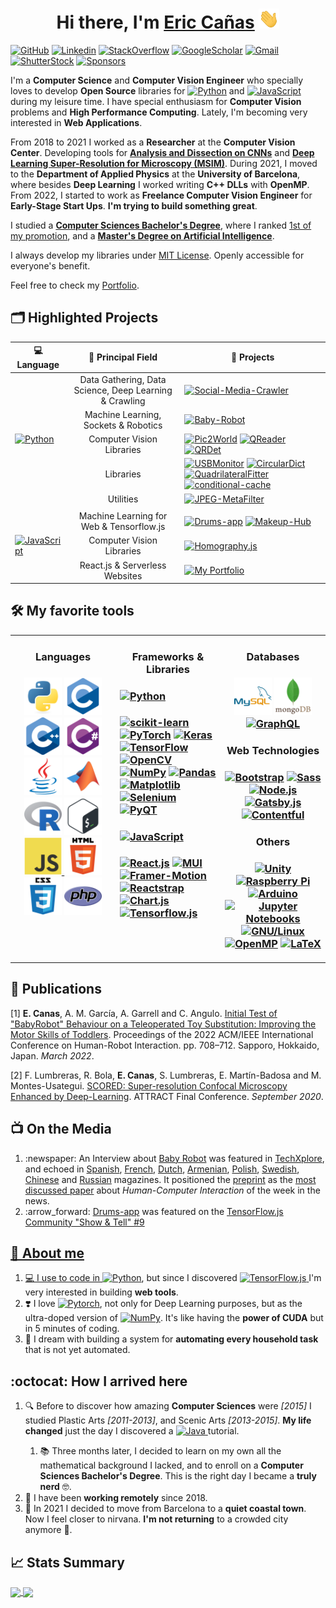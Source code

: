 <h1 align="center">Hi there, I'm <a href="https://ericcanas.com/" target="_blank">Eric Cañas</a> <img
src="https://raw.githubusercontent.com/ABSphreak/ABSphreak/master/gifs/Hi.gif" height="32" /></h1>
</h1>
<a href="https://github.com/Eric-Canas/" target="_blank"> <img alt="GitHub" title="Eric-Canas" src=https://img.shields.io/badge/-Github-black?style=flat&logo=github></a> 
<a href="https://www.linkedin.com/in/eric-canas/" target="_blank"> <img alt="Linkedin" title="eric-canas" src=https://img.shields.io/badge/-LinkedIn-blue?style=flat&logo=Linkedin&logoColor=white></a> 
<a href="https://stackoverflow.com/story/eric-canas" target="_blank"> <img alt="StackOverflow" title="eric-canas" src=https://img.shields.io/badge/-Stack%20overflow-FE7A16?style=flat&logo=stack-overflow&logoColor=white></a> 
<a href=https://scholar.google.com/citations?user=VmZ_MmgAAAAJ&hl=es&oi=ao target="_blank"> <img alt="GoogleScholar" title="Google Scholar" src=https://img.shields.io/static/v1?style=flat&label=&message=Scholar&color=49A5D6&logo=GoogleScholar&logoColor=ACDAF2></a> 
<a href="mailto:elcorreodeharu@gmail.com" target="_blank"> <img alt="Gmail" title="elcorreodeharu@gmail.com" src=https://img.shields.io/badge/-Gmail-d14836?style=flat&logo=Gmail&logoColor=white></a> 
<a href=https://www.shutterstock.com/g/HaruKaeru target="_blank"> <img alt="ShutterStock" title="ShutterStock" src=https://img.shields.io/static/v1?label=&message=Shutterstock&color=ECECEC&logo=Shutterstock&logoColor=red></a> 
<a href=https://github.com/sponsors/Eric-Canas target=_blank><img alt="Sponsors" title="GitHub Sponsors" src=https://img.shields.io/static/v1?style=flat&label=&message=Sponsors&logo=GitHubSponsors></a>

<!-- About me -->
I'm a **Computer Science** and **Computer Vision Engineer** who specially loves to develop **Open Source** libraries for <a href="https://www.python.org/" target="_blank"><img alt="Python" title="Python" src="https://img.shields.io/static/v1?label=&message=Python&color=3C78A9&logo=python&logoColor=FFFFFF"/></a> and <a href="https://developer.mozilla.org/es/docs/Web/JavaScript" target="_blank"><img alt="JavaScript" title="JavaScript" src="https://img.shields.io/static/v1?label=&message=JavaScript&logo=javascript"/></a> during my leisure time.  I have special enthusiasm for **Computer Vision** problems and **High Performance Computing**. Lately, I'm becoming very interested in **Web Applications**.  

From 2018 to 2021 I worked as a **Researcher** at the **Computer Vision Center**. Developing tools for <a href="https://drive.google.com/file/d/1AAhG9Kb59VKIgHowP4znPeQgBLi8-ejE/view?usp=sharing">**Analysis and Dissection on CNNs**</a> and <a href="https://drive.google.com/file/d/1vrb50XJmlDDh7UJhj8GAXQNfNu0-TDOT/view?usp=sharing">**Deep Learning Super-Resolution for Microscopy (MSIM)**</a>. During 2021, I moved to the **Department of Applied Physics** at the **University of Barcelona**, where besides **Deep Learning** I worked writing **C++ DLLs** with **OpenMP**. From 2022, I started to work as **Freelance Computer Vision Engineer** for **Early-Stage Start Ups**. **I'm trying to build something great**.

I studied a <a href="https://drive.google.com/file/d/1mT9Y713TgEC4xUxjD5ktASTQsQlPekWA/view?usp=sharing">**Computer Sciences Bachelor's Degree**</a>, where I ranked <a href="https://drive.google.com/file/d/1lPAdt6uIdZTUporimYOh4IsLWDwxtZj8/view?usp=sharing" target="_blank">1st of my promotion</a>, and a <a href="https://drive.google.com/file/d/1fR7y11tNrGO-HDJNxAbzuBjOQEjVOYRf/view?usp=sharing">**Master's Degree on Artificial Intelligence**</a>. 

I always develop my libraries under <a href=https://opensource.org/license/mit/ target="_blank">MIT License</a>. Openly accessible for everyone's benefit.

Feel free to check my <a href="https://ericcanas.com/" target="_blank">Portfolio</a>.


<!-- Most Relevant Projects -->
## 🗂️ Highlighted Projects

<table>
    <thead>
        <tr>
          <th>💻 Language </th>
          <th>🔬 Principal Field </th>
          <th>🚀 Projects </th>
      </tr>
    </thead>
    <tbody>
        <tr>
            <td rowspan=5> <a href=https://www.python.org/ target="_blank"><img alt="Python" title="Python" src=https://img.shields.io/static/v1?label=&message=Python&color=3C78A9&logo=python&logoColor=FFFFFF></a> </td>
            <td align=center> Data Gathering, Data Science, Deep Learning & Crawling </td>
            <td> <a href=https://github.com/Eric-Canas/ICrawler target="_blank"><img alt=Social-Media-Crawler title="ICrawler" src=https://img.shields.io/static/v1?label=Social-Media-Crawler&message=%20&color=000605&logo=github&logoColor=white&labelColor=000605></a> </td>
        </tr>
        <tr>
            <td align=center> Machine Learning, Sockets & Robotics </td>
            <td> <a href=https://github.com/Eric-Canas/BabyRobot target="_blank"><img alt=Baby-Robot title="Baby Robot" src=https://img.shields.io/static/v1?label=Baby-Robot&message=%20&color=000605&logo=github&logoColor=white&labelColor=000605></a> </td>
        </tr>
                <tr>
        <td align=center> Computer Vision Libraries </td>
        <td> <a href=https://github.com/Eric-Canas/pic2world target="_blank"><img alt=Pic2World title="Pic2World" src=https://img.shields.io/static/v1?label=Pic2World&message=%20&color=000605&logo=github&logoColor=white&labelColor=000605></a> <a href=https://github.com/Eric-Canas/qreader target="_blank"> <img alt=QReader title="QReader" src=https://img.shields.io/static/v1?label=QReader&message=%20&color=000605&logo=github&logoColor=white&labelColor=000605></a> <a href= https://github.com/Eric-Canas/qrdet target="_blank"><img alt="QRDet" title="QRDet" src=https://img.shields.io/static/v1?label=QRDet&message=%20&color=000605&logo=github&logoColor=white&labelColor=000605></a> </td>
        </tr>
        <tr>
        <td align=center> Libraries </td>
        <td> <a href=https://github.com/Eric-Canas/USBMonitor target="_blank"><img alt=USBMonitor title="USBMonitor" src=https://img.shields.io/static/v1?label=USBMonitor&message=%20&color=000605&logo=github&logoColor=white&labelColor=000605></a> <a href=https://github.com/Eric-Canas/CircularDict target="_blank"><img alt=CircularDict title="CircularDict" src=https://img.shields.io/static/v1?label=CircularDict&message=%20&color=000605&logo=github&logoColor=white&labelColor=000605></a> <a href=https://github.com/Eric-Canas/quadrilateral-fitter target="_blank"><img alt=QuadrilateralFitter title="QuadrilateralFitter" src=https://img.shields.io/static/v1?label=QuadrilateralFitter&message=%20&color=000605&logo=github&logoColor=white&labelColor=000605></a> <a href=https://github.com/Eric-Canas/ConditionalCache target="_blank"><img alt=conditional-cache title="conditional-cache" src=https://img.shields.io/static/v1?label=ConditionalCache&message=%20&color=000605&logo=github&logoColor=white&labelColor=000605></a>
        </tr>
           <tr>
        <td align=center> Utilities </td>
        <td> <a href=https://github.com/Eric-Canas/JPEG-MetaFilter target="_blank"><img alt=JPEG-MetaFilter title="JPEG-MetaFilter" src=https://img.shields.io/static/v1?label=JPEG-MetaFilter&message=%20&color=000605&logo=github&logoColor=white&labelColor=000605></a> </td> 
        </tr>
        <tr>
        <td colspan="3"/>
    </tr>
        <tr>
            <td rowspan=3> <a href=https://developer.mozilla.org/en-US/docs/Web/JavaScript target="_blank"><img alt="JavaScript" title="JavaScript" src="https://img.shields.io/badge/JavaScript-%23323330.svg?style=flat&logo=javascript&logoColor=%23F7DF1E"></a> </td>
            <td align=center> Machine Learning for Web & Tensorflow.js </td>
            <td> <a href=https://github.com/Eric-Canas/Drums-app target="_blank"><img alt=Drums-app title="Drums-app"855 src=https://img.shields.io/static/v1?label=Drums-app&message=%20&color=000605&logo=github&logoColor=white&labelColor=000605></a> <a href=https://github.com/Eric-Canas/Makeup-Hub target="_blank"><img alt=Makeup-Hub title="Makeup-Hub" src=https://img.shields.io/static/v1?label=Makeup-Hub&message=%20&color=000605&logo=github&logoColor=white&labelColor=000605></a> </td>   
        </tr>
        <tr>
        <td align=center> Computer Vision Libraries </td>
        <td> <a href=https://github.com/Eric-Canas/Homography.js target="_blank"><img alt=Homography.js title="Homography.js" src=https://img.shields.io/static/v1?label=Homograhy.js&message=%20&color=000605&logo=github&logoColor=white&labelColor=000605></a> </td>
        </tr>
        <tr>
        <td align=center> React.js & Serverless Websites </td>
        <td> <a href=https://github.com/Eric-Canas/portfolio target="_blank"><img alt="My Portfolio" title="My Portfolio" src=https://img.shields.io/static/v1?label=Portfolio&message=%20&color=000605&logo=github&logoColor=white&labelColor=000605></a> </td>
        </tr>
    </tbody>
</table>


## 🛠️ My favorite tools

<table><tr><td valign="top" align="center" width="32%">

<h3 align="center"> Languages <h3>  
<div align="center">  
<a href="https://www.python.org" target="_blank"> <img src="https://raw.githubusercontent.com/devicons/devicon/master/icons/python/python-original.svg" alt="Python" title="Python" height=60/></a>
<a href="https://www.iso.org/standard/57853.html" target="_blank"> <img src="https://raw.githubusercontent.com/devicons/devicon/master/icons/c/c-original.svg" alt="C" title="C" height=60/></a>  
    <a href="https://isocpp.org/" target="_blank"> <img src="https://raw.githubusercontent.com/devicons/devicon/master/icons/cplusplus/cplusplus-original.svg" alt="C++" title="C++" height=60/></a> 
    <a href="https://docs.microsoft.com/en-us/dotnet/csharp/" target="_blank"> <img src="https://raw.githubusercontent.com/devicons/devicon/7a4ca8aa871d6dca81691e018d31eed89cb70a76/icons/csharp/csharp-original.svg" alt="C#" title="C#" height=60/></a>
    <a href="https://www.java.com" target="_blank"> <img src="https://raw.githubusercontent.com/devicons/devicon/master/icons/java/java-original.svg" alt="Java" title ="Java" height=60/></a>
    <a href="https://www.mathworks.com/" target="_blank"> <img src="https://raw.githubusercontent.com/devicons/devicon/7a4ca8aa871d6dca81691e018d31eed89cb70a76/icons/matlab/matlab-original.svg" alt="MATLAB" title="MATLAB" height=60/></a>
        <a href="https://www.r-project.org/" target="_blank"> <img src="https://raw.githubusercontent.com/devicons/devicon/7a4ca8aa871d6dca81691e018d31eed89cb70a76/icons/r/r-original.svg" alt="R" title="R" height=60/></a>
    <a href="https://www.gnu.org/software/bash/" target="_blank"> <img src="https://raw.githubusercontent.com/devicons/devicon/7a4ca8aa871d6dca81691e018d31eed89cb70a76/icons/bash/bash-original.svg" alt="Bash" title="GNU Bash" height=60/></a>
    <a href="https://developer.mozilla.org/en-US/docs/Web/JavaScript" target="_blank"> <img src="https://raw.githubusercontent.com/devicons/devicon/master/icons/javascript/javascript-original.svg" alt="JavaScript" title="JavaScript" height=60/> </a>
    <a href="https://www.w3schools.com/html/" target="_blank"> <img src="https://raw.githubusercontent.com/devicons/devicon/master/icons/html5/html5-original-wordmark.svg" alt="HTML5" title="HTML5" height=60/> 
    <a href="https://www.w3schools.com/css/" target="_blank"> <img src="https://raw.githubusercontent.com/devicons/devicon/master/icons/css3/css3-original-wordmark.svg" alt="CSS3" title="CSS3" height=60/></a>
    <a href="https://www.php.net/" target="_blank"> <img src="https://raw.githubusercontent.com/devicons/devicon/7a4ca8aa871d6dca81691e018d31eed89cb70a76/icons/php/php-original.svg" alt="PHP" title="PHP" height=60/></a>
</div></td><td valign="top" width="32%">
<h3 align="center"> Frameworks & Libraries <h3>  
<div>  
    <h4 aling="left"> <a href=https://www.python.org/ target="_blank"> <img alt=Python title="Python" src=https://img.shields.io/static/v1?label=&message=Python&color=3C78A9&logo=python&logoColor=FFFFFF></a></h4>
    <p>
    <a href="https://scikit-learn.org/stable/" target="_blank"><img alt="scikit-learn" title="scikit-learn" src="https://upload.wikimedia.org/wikipedia/commons/0/05/Scikit_learn_logo_small.svg" height=45></a>
    <a href="https://pytorch.org/" target="_blank"><img alt="PyTorch" title="PyTorch" src="https://www.vectorlogo.zone/logos/pytorch/pytorch-icon.svg" height=45></a>
    <a href="https://keras.io/"><img alt="Keras" title="Keras" src="https://upload.wikimedia.org/wikipedia/commons/a/ae/Keras_logo.svg" height=45></a>
    <a href="https://www.tensorflow.org/" target="_blank"><img alt="TensorFlow" title="TensorFlow" src="https://upload.wikimedia.org/wikipedia/commons/2/2d/Tensorflow_logo.svg" height=45></a>
        <a href="https://opencv.org/" target="_blank"><img alt="OpenCV" title="OpenCV" src="https://upload.wikimedia.org/wikipedia/commons/3/32/OpenCV_Logo_with_text_svg_version.svg" height=45></a>
    <a href="https://numpy.org/" target="_blank"> <img src="https://www.vectorlogo.zone/logos/numpy/numpy-icon.svg" alt="NumPy" title="NumPy" height=45/></a>
    <a href="https://pandas.pydata.org/" target="_blank"><img alt="Pandas" title="Pandas" src="https://upload.wikimedia.org/wikipedia/commons/2/22/Pandas_mark.svg" height=45></a>
        <a href="https://matplotlib.org/" target="_blank"><img alt="Matplotlib" title="Matplotlib" src="https://upload.wikimedia.org/wikipedia/commons/8/84/Matplotlib_icon.svg" height=45></a>
    <a href="https://www.selenium.dev/" target="_blank"><img alt="Selenium" title="Selenium" src="https://upload.wikimedia.org/wikipedia/commons/d/d5/Selenium_Logo.png" height=45></a>
    <a href="https://www.qt.io/" target="_blank"><img alt="PyQT" title="PyQT" src="https://upload.wikimedia.org/wikipedia/commons/d/d3/Qt_logo_2015.svg" height=45></a>
    </p>
    <h4 aling="left"><a href=https://developer.mozilla.org/en-US/docs/Web/JavaScript target="_blank"><img alt=JavaScript title="JavaScript" src="https://img.shields.io/badge/JavaScript-%23323330.svg?style=flat&logo=javascript&logoColor=%23F7DF1E"></a></h4>
    <p>
        <a href="https://reactjs.org/" target="_blank"><img alt="React.js" title="React.js" src="https://upload.wikimedia.org/wikipedia/commons/a/a7/React-icon.svg" height=50></a>
        <a href="https://mui.com/" target="_blank"><img alt="MUI" title="MUI" src="https://camo.githubusercontent.com/306dedb9426f1d93a981d305a0a18164932ece8dca4d5fd820b1d3c36625b218/68747470733a2f2f6d75692e636f6d2f7374617469632f6c6f676f2e737667" height=45></a>
         <a href="https://www.framer.com/docs/" target="_blank"><img alt="Framer-Motion" title="Framer-Motion" src="https://user-images.githubusercontent.com/38039349/60953119-d3c6f300-a2fc-11e9-9596-4978e5d52180.png" height=50></a>
        <a href="https://reactstrap.github.io/" target="_blank"><img alt="Reactstrap" title="Reactstrap" src="https://bitsrc.imgix.net/bf6bf662a8ec36e6abebf95da4e68615abeff227.png?fit=scale&w=185&h=185" height=50></a>
      <a href="https://www.chartjs.org/" target="_blank"><img alt="Chart.js" title="Chart.js" src="https://camo.githubusercontent.com/5ef323398644d0544cbf5284d118cd027594a32f1ad973d13667f169d245e382/68747470733a2f2f70726f66696c696e61746f722e7269736861762e6465762f736b696c6c732d6173736574732f6c6f676f2d7469746c652e737667" height=60></a>
    <a href="https://www.tensorflow.org/js" target="_blank"><img alt="Tensorflow.js" title="Tensorflow.js" src="https://www.tensorflow.org/site-assets/images/project-logos/tensorflow-js-logo-social.png" height=55></a>
    </p>
    
</div></td><td valign="top" align="center" width="32%">
<h3 align="center"> Databases <h3>  
<div align="center">  
   <a href="https://www.mysql.com/" target="_blank"> <img src="https://raw.githubusercontent.com/devicons/devicon/master/icons/mysql/mysql-original-wordmark.svg" alt="MySQL" height=60/></a> 
   <a href="https://www.mongodb.com/" target="_blank"> <img src="https://raw.githubusercontent.com/devicons/devicon/master/icons/mongodb/mongodb-original-wordmark.svg" alt="MongoDB" height=60/></a>
             <a href="https://graphql.org/" target="_blank"><img alt="GraphQL" title="GraphQL" src="https://upload.wikimedia.org/wikipedia/commons/1/17/GraphQL_Logo.svg" height=50></a>
</div>
<h3 align="center"> Web Technologies <h3>  
<div align="center">
   <a href="https://getbootstrap.com/" target="_blank"><img alt="Bootstrap" title="Bootstrap" src="https://upload.wikimedia.org/wikipedia/commons/b/b2/Bootstrap_logo.svg" height=40></a> 
    <a href="https://sass-lang.com/" target="_blank"><img alt="Sass" title="Sass" src="https://upload.wikimedia.org/wikipedia/commons/9/96/Sass_Logo_Color.svg" height=40></a>
    <a href="https://nodejs.org/" target="_blank"><img alt="Node.js" title="Node.js" src="https://upload.wikimedia.org/wikipedia/commons/d/d9/Node.js_logo.svg" height=40></a>
        <a href="https://www.gatsbyjs.com/" target="_blank"><img alt="Gatsby.js" title="Gatsby.js" src="https://seeklogo.com/images/G/gatsby-logo-1A245AD37F-seeklogo.com.png" height=40></a> 
    <a href="https://www.contentful.com/" target="_blank"><img alt="Contentful" title="Contentful" src="https://seeklogo.com/images/C/contentful-logo-C395C545BF-seeklogo.com.png" height=40></a>
</div>
</div>
<h3 align="center"> Others <h3>  
<div align="center">
    <a href="https://unity.com/" target="_blank"> <img src="https://cdn.worldvectorlogo.com/logos/unity-69.svg" alt="Unity" title="Unity" height=40/></a>
    <a href="https://www.raspberrypi.org/" target="_blank"> <img src="https://elinux.org/images/c/cb/Raspberry_Pi_Logo.svg" alt="Raspberry Pi" title="Raspberry Pi" height=40/></a>
    <a href="https://www.arduino.cc/" target="_blank"> <img src="https://upload.wikimedia.org/wikipedia/commons/8/87/Arduino_Logo.svg" alt="Arduino" title="Arduino" height=35/></a>
    <a href="https://jupyter.org/" target="_blank"> <img src="https://upload.wikimedia.org/wikipedia/commons/3/38/Jupyter_logo.svg" alt="Jupyter Notebooks" title="Jupyter Notebooks" height=40/></a>
    <a href="https://www.gnu.org/home.en.html" target="_blank"> <img src="https://upload.wikimedia.org/wikipedia/commons/3/35/Tux.svg" alt="GNU/Linux" title="GNU/Linux" height=40/></a>
    <a href="https://www.openmp.org/" target="_blank"> <img src="https://upload.wikimedia.org/wikipedia/commons/e/eb/OpenMP_logo.png" alt="OpenMP" title="OpenMP" height=30/></a>
    <a href="https://www.latex-project.org/" target="_blank"> <img src="https://upload.wikimedia.org/wikipedia/commons/9/92/LaTeX_logo.svg" alt="LaTeX" title="LaTeX" height=30/></a>
 </div></td>
</tr></table>  
    
## 📝 Publications
[1] **E. Canas**, A. M. García, A. Garrell and C. Angulo. <a href="https://dl.acm.org/doi/10.5555/3523760.3523860" target="_blank">Initial Test of "BabyRobot" Behaviour on a Teleoperated Toy Substitution: Improving the Motor Skills of Toddlers</a>. Proceedings of the 2022 ACM/IEEE International Conference on Human-Robot Interaction. pp. 708–712. Sapporo, Hokkaido, Japan. _March 2022_.
    
[2] F. Lumbreras, R. Bola, **E. Canas**, S. Lumbreras, E. Martín-Badosa and M. Montes-Usategui. <a href="https://phase1.attract-eu.com/showroom/project/scored-super-resolution-confocal-microscopy-enhanced-by-deep-learning/" target="_blank">SCORED: Super-resolution Confocal Microscopy Enhanced by Deep-Learning</a>. ATTRACT Final Conference. _September 2020_.
    
## 📺 On the Media
<ol>
    <li>:newspaper: An Interview about <a href=https://github.com/Eric-Canas/BabyRobot target="_blank">Baby Robot</a> was featured in <a href=https://techxplore.com/news/2021-09-baby-robot-toddlers-motor-skills.html target="_blank">TechXplore</a>, and echoed in <a target="_blank" href="https://www.setirf.com/un-robot-para-aprender-a-gatear/">Spanish</a>, <a target="_blank" href="https://testeurjoe.fr/un-systeme-qui-aide-les-tout-petits-a-pratiquer-leur-motricite/">French</a></b>, <a target="_blank" href="https://fd.nl/tech-en-innovatie/1414936/met-robots-kun-je-niet-vroeg-genoeg-beginnen">Dutch</a>, <a target="_blank" href="https://www.ita.am/2021/10/04/%D5%AB%D5%BD%D5%BA%D5%A1%D5%B6%D5%A1%D6%81%D5%AB-%D5%A3%D5%AB%D5%BF%D5%B6%D5%A1%D5%AF%D5%A1%D5%B6%D5%B6%D5%A5%D6%80%D5%A8-%D5%BD%D5%BF%D5%A5%D5%B2%D5%AE%D5%A5%D5%AC-%D5%A5%D5%B6-%D5%BC%D5%B8%D5%A2/">Armenian</a>, <a target="_blank" href="https://robotyka.pl/robotemat-robot-zabawka-doskonali-zdolnosci-motoryczne/">Polish</a>, <a target="_blank" href="https://sevastopollibraua.com/ett-system-som-hjalper-smabarn-att-ova-sina-motoriska-fardigheter/">Swedish</a>, <a target="_blank" href="https://www.iamcio.cn/12808">Chinese</a> and <a target="_blank" href="https://plus-one.ru/news/2021/10/01/v-ispanii-sozdali-robota-dlya-obucheniya-mladencev-polzaniyu">Russian</a> magazines. It positioned the <a href=https://arxiv.org/abs/2109.09223 target="_blank">preprint</a> as the <a href=https://www.eye-on.ai/ai-articles/tw3wxll4gc9pgrm-6679j-56htf-9ytxr-mxlm7-nb28r-plz8n-f925n-lzw27-27wxd-rfn4z-yfr76-4ax9s-e2cc9-w4n7c-2map3-xb8x5-8zwdl-jjyxc-ylgcc-gd286-y4fmj-kkflw-ga435-pdrdl-bxm2f-6yewt-zj92r-d65gd-lheyx-3sszf target="_blank">most discussed paper</a> about <i>Human-Computer Interaction</i> of the week in the news.</li>
    <li>:arrow_forward: <a href=https://github.com/Eric-Canas/Drums-app target="_blank">Drums-app</a> was featured on the <a href="https://www.youtube.com/live/jkoUjbsHk6s?feature=share&t=3507" target="_blank"/>TensorFlow.js Community "Show & Tell" #9</li>
</ol>
    
## 🐼 About me
<ol>
    <li>💻 I use to code in <a href=https://www.python.org/ target="_blank"><img alt="Python" title="Python" src=https://img.shields.io/static/v1?label=&message=Python&color=3C78A9&logo=python&logoColor=FFFFFF></a>, but since I discovered <a href=https://www.tensorflow.org/js target="_blank"> <img alt="TensorFlow.js" title="TensorFlow.js" src=https://img.shields.io/static/v1?label=&message=Tensorflow.js&color=FF6000&logo=TensorFlow&logoColor=FFFFFF> </a> I'm very interested in building <b>web tools</b>. 
  <li> ❣️ I love <a href=https://pytorch.org/ target="_blank"><img alt="Pytorch" title="Pytorch" src="https://img.shields.io/badge/PyTorch-%23EE4C2C.svg?style=flat&logo=PyTorch&logoColor=white"></a>, not only for Deep Learning purposes, but as the ultra-doped version of <a href="https://numpy.org/" target="_blank"><img alt="NumPy" title="NumPy" src="https://img.shields.io/badge/Numpy-%23013243.svg?style=flat&logo=Numpy&logoColor=white"></a>. It's like having the <b>power of CUDA</b> but in 5 minutes of coding.</li>
  <li> 🤖 I dream with building a system for <b>automating every household task</b> that is not yet automated. </li>
    </ol>

## :octocat: How I arrived here
<ol>
   <li> 🔍 Before to discover how amazing <b>Computer Sciences</b> were <i>[2015]</i> I studied Plastic Arts <i>[2011-2013]</i>, and Scenic Arts <i>[2013-2015]</i>. <b>My life changed</b> just the day I discovered a <a href=https://www.java.com/ target="_blank"> <img alt="Java" title="Java" src="https://img.shields.io/badge/Java-%23ED8B00.svg?flat&logo=Java&logoColor=white"/> </a> tutorial. </li>
    <ol>
        <li>📚 Three months later, I decided to learn on my own all the mathematical background I lacked, and to enroll on a <b>Computer Sciences Bachelor's Degree</b>. This is the right day I became a <b>truly nerd</b> 🤓. </li>
    </ol>
    <li> 🏡 I have been <b>working remotely</b> since 2018.
    <li> 🚋 In 2021 I decided to move from Barcelona to a <b>quiet coastal town</b>. Now I feel closer to nirvana. <b>I'm not returning</b> to a crowded city anymore 👋. </li>
</ol>



## :chart_with_upwards_trend: Stats Summary
<a href="https://github.com/Eric-Canas">
    <img height=200 align="center" src="https://github-readme-stats.vercel.app/api?username=Eric-Canas&show_icons=true&theme=transparent&include_all_commits=true"/>
</a>

<a href="https://github.com/Eric-Canas">
    <img height=200 align="center" src="https://streak-stats.demolab.com/?user=Eric-Canas&theme=transparent" />
</a>
